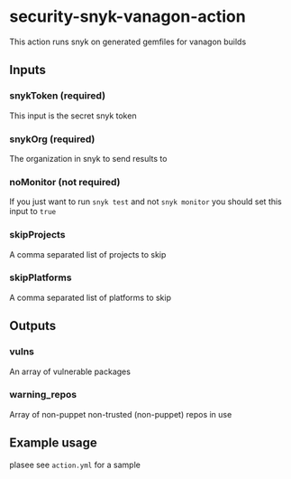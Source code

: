 # security-snyk-vanagon-action

This action runs snyk on generated gemfiles for vanagon builds

## Inputs

### snykToken (required)
This input is the secret snyk token

### snykOrg (required)
The organization in snyk to send results to

### noMonitor (not required)
If you just want to run `snyk test` and not `snyk monitor` you should set this input to `true`

### skipProjects
A comma separated list of projects to skip

### skipPlatforms
A comma separated list of platforms to skip

## Outputs
### vulns
An array of vulnerable packages

### warning_repos
Array of non-puppet non-trusted (non-puppet) repos in use

## Example usage
plasee see `action.yml` for a sample
